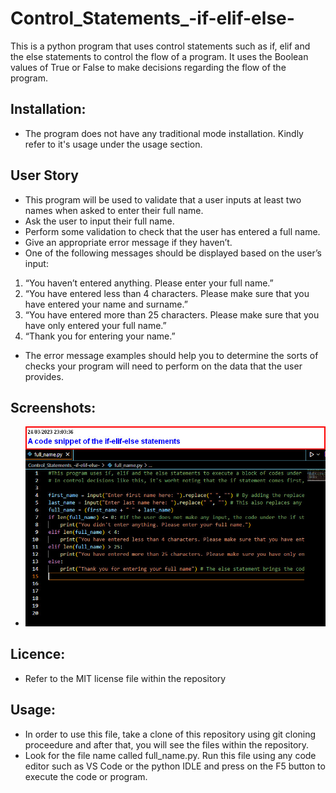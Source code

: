 # Control_Statements_-if-elif-else-
This is a python program that uses control statements such as if, elif and the else statements to control the flow of a program. It uses the Boolean values of True or False to make decisions regarding the flow of the program.

## Installation:
* The program does not have any traditional mode installation. Kindly refer to it's usage under the usage section.

## User Story
* This program will be used to validate that a user inputs at least two names when asked to enter their full name. 
* Ask the user to input their full name. 
* Perform some validation to check that the user has entered a full name. 
* Give an appropriate error message if they haven’t. 
* One of the following messages should be displayed based on the user’s input: 
1. “You haven’t entered anything. Please enter your full name.”
2. “You have entered less than 4 characters. Please make sure that you have entered your name and surname.” 
3. “You have entered more than 25 characters. Please make sure that you have only entered your full name.” 
4. “Thank you for entering your name.” 
* The error message examples should help you to determine the sorts of checks your program will need to perform on the data that the user provides.

## Screenshots:
* ![imagae](https://github.com/Damiennsoh/Control_Statements_-if-elif-else-/blob/main/screenshots/if-elif-else_statement.jpg)

## Licence:
* Refer to the MIT license file within the repository

## Usage:
* In order to use this file, take a clone of this repository using git cloning proceedure and after that, you will see the files within the repository.
* Look for the file name called full_name.py. Run this file using any code editor such as VS Code or the python IDLE and press on the F5 button to execute the code or program.
